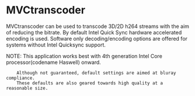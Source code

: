 # MVCtranscoder

MVCtranscoder can be used to transcode 3D/2D h264 streams with the aim of reducing the bitrate.
By default Intel Quick Sync hardware accelerated encoding is used.
Software only decoding/encoding options are offered for systems without Intel Quicksync support.

NOTE:   This application works best with 4th generation Intel Core processor(codename Haswell) onward.

        Although not guaranteed, default settings are aimed at bluray compliance.
        These defaults are also geared towards high quality at a reasonable size.
